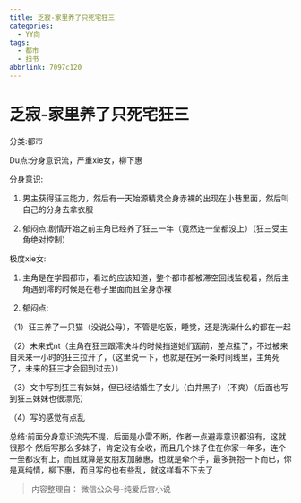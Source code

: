 ```yaml
---
title: 乏寂-家里养了只死宅狂三
categories:
  - YY向
tags:
  - 都市
  - 扫书
abbrlink: 7097c120
---
```

# 乏寂-家里养了只死宅狂三
分类:都市

Du点:分身意识流，严重xie女，柳下惠

分身意识:

1.  男主获得狂三能力，然后有一天始源精灵全身赤裸的出现在小巷里面，然后叫自己的分身去拿衣服

2.  郁闷点:剧情开始之前主角已经养了狂三一年（竟然连一垒都没上）（狂三受主角绝对控制）

极度xie女:

1.  主角是在学园都市，看过的应该知道，整个都市都被滞空回线监视着，然后主角遇到澪的时候是在巷子里面而且全身赤裸

2.  郁闷点:

（1）狂三养了一只猫（没说公母），不管是吃饭，睡觉，还是洗澡什么的都在一起

（2）未来式nt（主角在狂三跟澪决斗的时候挡道她们面前，差点挂了，不过被来自未来一小时的狂三拉开了，（这里说一下，也就是在另一条时间线里，主角死了，未来的狂三才会回到过去））

（3）文中写到狂三有妹妹，但已经结婚生了女儿（白井黑子）（不爽）（后面也写到狂三妹妹也很漂亮）

（4）写的感觉有点乱

总结:前面分身意识流先不提，后面是小雷不断，作者一点避毒意识都没有，这就很那个
然后写那么多妹子，肯定没有全收，而且几个妹子住在你家一年多，连个一垒都没有上，而且就算是女朋友加藤惠，也就是牵个手，最多拥抱一下而已，你是真纯情，柳下惠，而且写的也有些乱，就这样看不下去了


> 内容整理自： 微信公众号-纯爱后宫小说